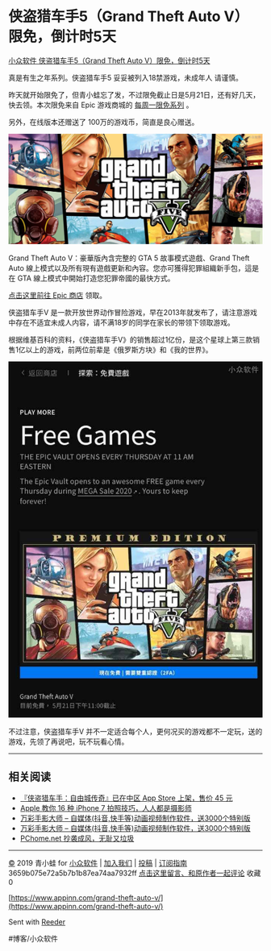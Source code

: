 # 侠盗猎车手5（Grand Theft Auto V）限免，倒计时5天
[小众软件 侠盗猎车手5（Grand Theft Auto V）限免，倒计时5天](https://www.appinn.com/grand-theft-auto-v/) 

真是有生之年系列。侠盗猎车手5 妥妥被列入18禁游戏，未成年人 请谨慎。

昨天就开始限免了，但青小蛙忘了发，不过限免截止日是5月21日，还有好几天，快去领。本次限免来自 Epic 游戏商城的 [每周一限免系列](https://www.epicgames.com/store/zh-CN/free-games) 。

另外，在线版本还赠送了 100万的游戏币，简直是良心赠送。

![](assets/image_2.jpeg)

Grand Theft Auto V：豪華版內含完整的 GTA 5 故事模式遊戲、Grand Theft Auto 線上模式以及所有現有遊戲更新和內容。您亦可獲得犯罪組織新手包，這是在 GTA 線上模式中開始打造您犯罪帝國的最快方式。

[点击这里前往 Epic 商店](https://www.epicgames.com/store/zh-Hant/product/grand-theft-auto-v/home) 领取。

侠盗猎车手V 是一款开放世界动作冒险游戏，早在2013年就发布了，请注意游戏中存在不适宜未成人内容，请不满18岁的同学在家长的带领下领取游戏。

根据维基百科的资料，《侠盗猎车手V》的销售超过1亿份，是这个星球上第三款销售1亿以上的游戏，前两位前辈是《俄罗斯方块》和《我的世界》。

![](assets/image_1.jpeg)

不过注意，侠盗猎车手V 并不一定适合每个人，更何况买的游戏都不一定玩，送的游戏，先领了再说吧，玩不玩看心情。

- - - -

## 相关阅读

* [『侠盗猎车手：自由城传奇』已在中区 App Store 上架，售价 45 元](https://www.appinn.com/grand-theft-auto-liberty-city-stories-for-ios-cn/)
* [Apple 教你 16 种 iPhone 7 拍照技巧，人人都是摄影师](https://www.appinn.com/photography-how-to/)
* [万彩手影大师 – 自媒体(抖音,快手等)动画视频制作软件，送3000个特别版](https://www.appinn.com/wancai-shouying/)
* [万彩手影大师 – 自媒体(抖音,快手等)动画视频制作软件，送3000个特别版](https://www.appinn.com/wancai-shouying-201912/)
* [PChome.net 抄袭成风，无耻又垃圾](https://www.appinn.com/pchome-copy/)

- - - -

[©](http://www.appinn.com/copyright/?utm_source=feeds&amp;utm_medium=copyright&amp;utm_campaign=feeds) 2019 青小蛙 for [小众软件](http://www.appinn.com/?utm_source=feeds&amp;utm_medium=appinn&amp;utm_campaign=feeds) | [加入我们](http://www.appinn.com/join-us/?utm_source=feeds&amp;utm_medium=joinus&amp;utm_campaign=feeds) | [投稿](https://meta.appinn.com/c/faxian/?utm_source=feeds&amp;utm_medium=contribute&amp;utm_campaign=feeds) | [订阅指南](http://www.appinn.com/feeds-subscribe/?utm_source=feeds&amp;utm_medium=feedsubscribe&amp;utm_campaign=feeds)
3659b075e72a5b7b1b87ea74aa7932ff
[点击这里留言、和原作者一起评论](https://www.appinn.com/grand-theft-auto-v/#comments) 收藏0

[https://www.appinn.com/grand-theft-auto-v/](https://www.appinn.com/grand-theft-auto-v/)

Sent with [Reeder](http://reederapp.com)

#博客/小众软件